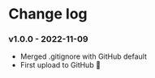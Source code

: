 # Change log

### v1.0.0 - 2022-11-09

- Merged .gitignore with GitHub default
- First upload to GitHub 🎉

